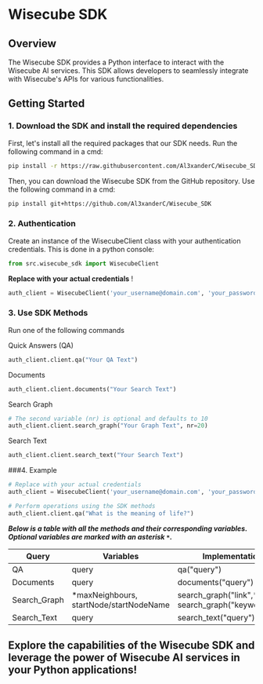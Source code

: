 # Wisecube SDK

## **Overview**

The Wisecube SDK provides a Python interface to interact with the Wisecube AI services. This SDK allows developers to seamlessly integrate with Wisecube's APIs for various functionalities.

## Getting Started
### 1. Download the SDK and install the required dependencies

First, let's install all the required packages that our SDK needs. Run the following command in a cmd:

```bash
pip install -r https://raw.githubusercontent.com/Al3xanderC/Wisecube_SDK/main/requirements.txt
```

Then, you can download the Wisecube SDK from the GitHub repository. Use the following command in a cmd:

```bash
pip install git+https://github.com/Al3xanderC/Wisecube_SDK
```


### 2. Authentication

Create an instance of the WisecubeClient class with your authentication credentials. This is done in a python console:

```python
from src.wisecube_sdk import WisecubeClient
```

**Replace with your actual credentials** !

```python
auth_client = WisecubeClient('your_username@domain.com', 'your_password', 'your_api_key')
```

### 3. Use SDK Methods

Run one of the following commands

Quick Answers (QA)  
```python
auth_client.client.qa("Your QA Text")
```
Documents
```python
auth_client.client.documents("Your Search Text")
```
Search Graph
```python
# The second variable (nr) is optional and defaults to 10
auth_client.client.search_graph("Your Graph Text", nr=20)
```
Search Text
```python
auth_client.client.search_text("Your Search Text")
```

###4. Example
```python
# Replace with your actual credentials
auth_client = WisecubeClient('your_username@domain.com', 'your_password', 'your_api_key')

# Perform operations using the SDK methods
auth_client.client.qa("What is the meaning of life?")
```

***Below is a table with all the methods and their corresponding variables. Optional variables are marked with an asterisk `*`.***


| Query          | Variables                                  | Implementation                                             |
|----------------|------------------------------------------- |------------------------------------------------------------|
| QA             | query                                      | qa("query")                                                |
| Documents      | query                                      | documents("query")                                         |
| Search_Graph   | *maxNeighbours, startNode/startNodeName    | search_graph("link",*nr) **OR** search_graph("keyword",*nr)|
| Search_Text    | query                                      | search_text("query")                                       |


## Explore the capabilities of the Wisecube SDK and leverage the power of Wisecube AI services in your Python applications!
